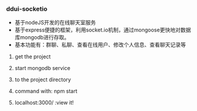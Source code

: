 ### ddui-socketio

* 基于nodeJS开发的在线聊天室服务
* 基于express便捷的框架，利用socket.io机制，通过mongoose更快地对数据库mongodb进行存取。
* 基本功能有：群聊、私聊、查看在线用户、修改个人信息、查看聊天记录等

1. get the project

2. start mongodb service

3. to the project directory

4. command with: npm start

5. localhost:3000/   :view it!
